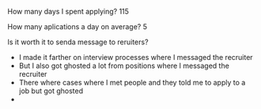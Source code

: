 How many days I spent applying?
115

How many aplications a day on average?
5 


Is it worth it to senda  message to reruiters?
- I made it farther on interview processes where I messaged the recruiter
- But I also got ghosted a lot from positions where I messaged the recruiter
- There where cases where I met people and they told me to apply to a job but got ghosted
- 